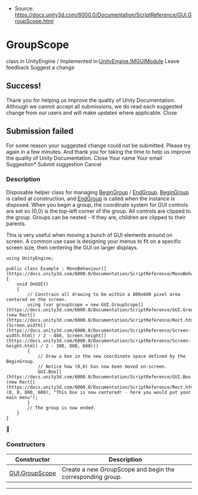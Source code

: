 * Source: https://docs.unity3d.com/6000.0/Documentation/ScriptReference/GUI.GroupScope.html

# GroupScope
class in UnityEngine
/
Implemented in:[UnityEngine.IMGUIModule](https://docs.unity3d.com/6000.0/Documentation/ScriptReference/UnityEngine.IMGUIModule.html)
Leave feedback
Suggest a change
## Success!
Thank you for helping us improve the quality of Unity Documentation. Although we cannot accept all submissions, we do read each suggested change from our users and will make updates where applicable.
Close
## Submission failed
For some reason your suggested change could not be submitted. Please <a>try again</a> in a few minutes. And thank you for taking the time to help us improve the quality of Unity Documentation.
Close
Your name Your email Suggestion* Submit suggestion
Cancel
### Description
Disposable helper class for managing [BeginGroup](https://docs.unity3d.com/6000.0/Documentation/ScriptReference/GUI.BeginGroup.html) / [EndGroup](https://docs.unity3d.com/6000.0/Documentation/ScriptReference/GUI.EndGroup.html).
[BeginGroup](https://docs.unity3d.com/6000.0/Documentation/ScriptReference/GUI.BeginGroup.html) is called at construction, and [EndGroup](https://docs.unity3d.com/6000.0/Documentation/ScriptReference/GUI.EndGroup.html) is called when the instance is disposed. When you begin a group, the coordinate system for GUI controls are set so (0,0) is the top-left corner of the group. All controls are clipped to the group. Groups can be nested - if they are, children are clipped to their parents.  
  
This is very useful when moving a bunch of GUI elements around on screen. A common use case is designing your menus to fit on a specific screen size, then centering the GUI on larger displays.
```
using UnityEngine;  
  
public class Example : MonoBehaviour[](https://docs.unity3d.com/6000.0/Documentation/ScriptReference/MonoBehaviour.html)
{
    void OnGUI()
    {
        // Constrain all drawing to be within a 800x600 pixel area centered on the screen.
        using (var groupScope = new GUI.GroupScope[](https://docs.unity3d.com/6000.0/Documentation/ScriptReference/GUI.GroupScope.html)(new Rect[](https://docs.unity3d.com/6000.0/Documentation/ScriptReference/Rect.html)(Screen.width[](https://docs.unity3d.com/6000.0/Documentation/ScriptReference/Screen-width.html) / 2 - 400, Screen.height[](https://docs.unity3d.com/6000.0/Documentation/ScriptReference/Screen-height.html) / 2 - 300, 800, 600)))
        {
            // Draw a box in the new coordinate space defined by the BeginGroup.
            // Notice how (0,0) has now been moved on-screen.
            GUI.Box[](https://docs.unity3d.com/6000.0/Documentation/ScriptReference/GUI.Box.html)(new Rect[](https://docs.unity3d.com/6000.0/Documentation/ScriptReference/Rect.html)(0, 0, 800, 600), "This box is now centered! - here you would put your main menu");
        }
        // The group is now ended.
    }
}

```

### Constructors
Constructor | Description  
---|---  
[GUI.GroupScope](https://docs.unity3d.com/6000.0/Documentation/ScriptReference/GUI.GroupScope-ctor.html) | Create a new GroupScope and begin the corresponding group.  
* * *

